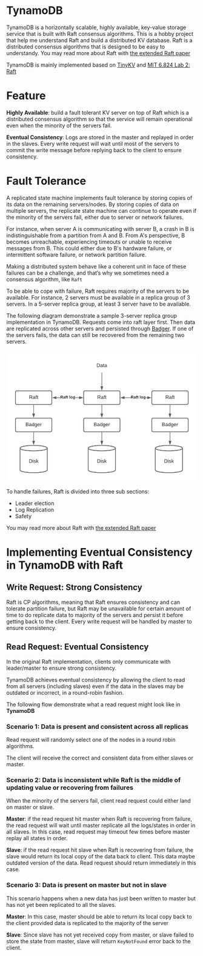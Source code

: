 # TynamoDB

TynamoDB is a horizontally scalable, highly available, key-value storage service that is built with Raft consensus algorithms. This is a hobby project that help me understand Raft and build a distributed KV database. Raft is a distributed consensus algorithms that is designed to be easy to understandy. You may read more about Raft with [the extended Raft paper](https://raft.github.io/raft.pdf)

TynamoDB is mainly implemented based on [TinyKV](https://github.com/tidb-incubator/tinykv) and [MIT 6.824 Lab 2: Raft](http://nil.csail.mit.edu/6.824/2018/labs/lab-raft.html)

# Feature

**Highly Available**: build a fault tolerant KV server on top of Raft which is a distributed consensus algorithm so that the service will remain operational even when the minority of the servers fail.

**Eventual Consistency**: Logs are stored in the master and replayed in order in the slaves. Every write request will wait until most of the servers to commit the write message before replying back to the client to ensure consistency.

# Fault Tolerance

A replicated state machine implements fault tolerance by storing copies of its data on the remaining servers/nodes. By storing copies of data on multiple servers, the replicate state machine can continue to operate even if the minority of the servers fail, either due to server or network failures. 

For instance, when server A is communicating with server B, a crash in B is indistinguishable from a partition from A and B. From A's perspective, B becomes unreachable, experiencing timeouts or unable to receive messages from B. This could either due to B's hardware failure, or intermittent software failure, or network partition failure. 

Making a distributed system behave like a coherent unit in face of these failures can be a challenge, and that’s why we sometimes need a consensus algorithm, like `Raft`

To be able to cope with failure, Raft requires majority of the servers to be available. For instance, 2 servers must be available in a replica group of 3 servers. In a 5-server replica group, at least 3 server have to be available. 

The following diagram demonstrate a sample 3-server replica group implementation in TynamoDB. Requests come into raft layer first. Then data are replicated across other servers and persisted through [Badger](https://github.com/dgraph-io/badger). If one of the servers fails, the data can still be recovered from the remaining two servers.

![raft](demo/raft_badger.png)

To handle failures, Raft is divided into three sub sections:

- Leader election
- Log Replication
- Safety

You may read more about Raft with [the extended Raft paper](https://raft.github.io/raft.pdf)

# Implementing Eventual Consistency in TynamoDB with Raft

## Write Request: Strong Consistency
Raft is CP algorithms, meaning that Raft ensures consistency and can tolerate partition failure, but Raft may be unavailable for certain amount of time to do replicate data to majority of the servers and persist it before getting back to the client. Every write request will be handled by master to ensure consistency.

## Read Request: Eventual Consistency

In the original Raft implementation, clients only communicate with leader/master to ensure strong consistency.

TynamoDB achieves eventual consistency by allowing the client to read from all servers (including slaves) even if the data in the slaves may be outdated or incorrect, in a round-robin fashion.

The following flow demonstrate what a read request might look like in **TynamoDB**

### Scenario 1: Data is present and consistent across all replicas
Read request will randomly select one of the nodes in a round robin algorithms.

The client will receive the correct and consistent data from either slaves or master.

### Scenario 2: Data is inconsistent while Raft is the middle of updating value or recovering from failures

When the minority of the servers fail, client read request could either land on master or slave.

**Master**: if the read request hit master when Raft is recovering from failure, the read request will wait until master replicate all the logs/states in order in all slaves. In this case, read request may timeout few times before master replay all states in order.

**Slave**: if the read request hit slave when Raft is recovering from failure, the slave would return its local copy of the data back to client. This data maybe outdated version of the data. Read request should return immediately in this case.

### Scenario 3: Data is present on master but not in slave

This scenario happens when a new data has just been written to master but has not yet been replicated to all the slaves.

**Master**: In this case, master should be able to return its local copy back to the client provided data is replicated to the majority of the server

**Slave**: Since slave has not yet received copy from master, or slave failed to store the state from master, slave will return `KeyNotFound` error back to the client.







